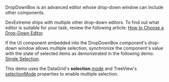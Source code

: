 DropDownBox is an advanced editor whose drop-down window can include other components.

DevExtreme ships with multiple other drop-down editors. To find out what editor is suitable for your task, review the following article: [How to Choose a Drop-Down Editor](/Documentation/Guide/UI_Components/Lookup/Choose_a_Drop-Down_Editor/).

If the UI component embedded into the DropDownBox component's drop-down window allows multiple selection, synchronize the component's value with the state of selected items as demonstrated in the following demo: [Single Selection](/Demos/WidgetsGallery/Demo/DropDownBox/SingleSelection/).
<!--split-->

This demo uses the DataGrid's **selection**.[mode](/Documentation/ApiReference/UI_Components/dxDataGrid/Configuration/selection/#mode) and TreeView's [selectionMode](/Documentation/ApiReference/UI_Components/dxTreeView/Configuration/#selectionMode) properties to enable multiple selection.